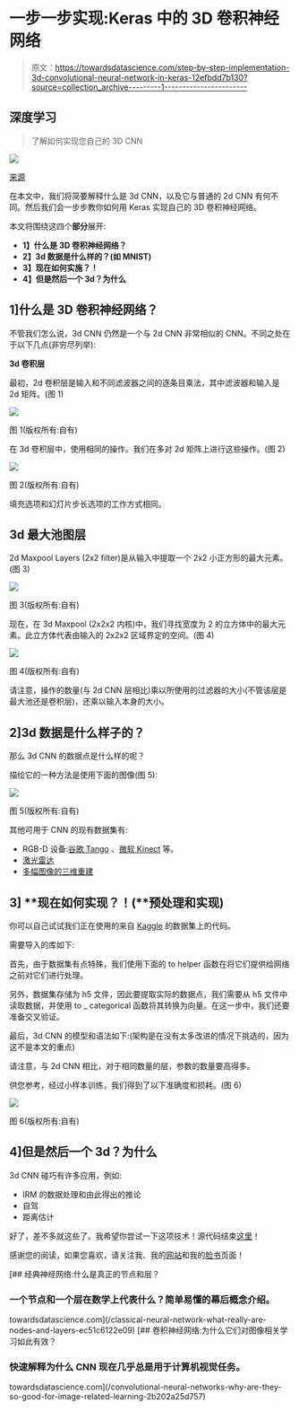 # 一步一步实现:Keras 中的 3D 卷积神经网络

> 原文：<https://towardsdatascience.com/step-by-step-implementation-3d-convolutional-neural-network-in-keras-12efbdd7b130?source=collection_archive---------1----------------------->

## 深度学习

> 了解如何实现您自己的 3D CNN

![](img/b4916130821a713103595ccb36e94a79.png)

[来源](https://www.pexels.com/photo/mirror-lake-reflecting-wooden-house-in-middle-of-lake-overlooking-mountain-ranges-147411/)

在本文中，我们将简要解释什么是 3d CNN，以及它与普通的 2d CNN 有何不同。然后我们会一步步教你如何用 Keras 实现自己的 3D 卷积神经网络。

本文将围绕这四个**部分**展开:

*   **1】什么是 3D 卷积神经网络？**
*   **2】3d 数据是什么样的？(如 MNIST)**
*   **3】现在如何实施？！**
*   **4】但是然后一个 3d？为什么**

## 1]什么是 3D 卷积神经网络？

不管我们怎么说，3d CNN 仍然是一个与 2d CNN 非常相似的 CNN。不同之处在于以下几点(非穷尽列举):

**3d 卷积层**

最初，2d 卷积层是输入和不同滤波器之间的逐条目乘法，其中滤波器和输入是 2d 矩阵。(图 1)

![](img/4e15f258551eea4677a2b2d8542b996c.png)

图 1(版权所有:自有)

在 3d 卷积层中，使用相同的操作。我们在多对 2d 矩阵上进行这些操作。(图 2)

![](img/0de9a642788458eee0d4bc691636f227.png)

图 2(版权所有:自有)

填充选项和幻灯片步长选项的工作方式相同。

## 3d 最大池图层

2d Maxpool Layers (2x2 filter)是从输入中提取一个 2x2 小正方形的最大元素。(图 3)

![](img/c76cc32a685e615954021e798a776f42.png)

图 3(版权所有:自有)

现在，在 3d Maxpool (2x2x2 内核)中，我们寻找宽度为 2 的立方体中的最大元素。此立方体代表由输入的 2x2x2 区域界定的空间。(图 4)

![](img/a35b7b724bde2b7174d901dcb894a5c3.png)

图 4(版权所有:自有)

请注意，操作的数量(与 2d CNN 层相比)乘以所使用的过滤器的大小(不管该层是最大池还是卷积层)，还乘以输入本身的大小。

## 2]**3d 数据是什么样子的？**

那么 3d CNN 的数据点是什么样的呢？

描绘它的一种方法是使用下面的图像(图 5):

![](img/42a4a98e904596227506b1474512b867.png)

图 5(版权所有:自有)

其他可用于 CNN 的现有数据集有:

*   RGB-D 设备:[谷歌 Tango](http://get.google.com/tango/) 、[微软 Kinect](https://developer.microsoft.com/en-us/windows/kinect) 等。
*   [激光雷达](https://en.wikipedia.org/wiki/Lidar)
*   [多幅图像的三维重建](https://en.wikipedia.org/wiki/3D_reconstruction_from_multiple_images)

## 3] **现在如何实现？！(**预处理和实现)

你可以自己试试我们正在使用的来自 [Kaggle](https://www.kaggle.com/daavoo/3d-mnist) 的数据集上的代码。

需要导入的库如下:

首先，由于数据集有点特殊，我们使用下面的 to helper 函数在将它们提供给网络之前对它们进行处理。

另外，数据集存储为 h5 文件，因此要提取实际的数据点，我们需要从 h5 文件中读取数据，并使用 to _ categorical 函数将其转换为向量。在这一步中，我们还要准备交叉验证。

最后，3d CNN 的模型和语法如下:(架构是在没有太多改进的情况下挑选的，因为这不是本文的重点)

请注意，与 2d CNN 相比，对于相同数量的层，参数的数量要高得多。

供您参考，经过小样本训练，我们得到了以下准确度和损耗。(图 6)

![](img/1dd8071f516772b84c7f1ebd5c647c7f.png)

图 6(版权所有:自有)

## 4]但是然后一个 3d？为什么

3d CNN 碰巧有许多应用，例如:

*   IRM 的数据处理和由此得出的推论
*   自驾
*   距离估计

好了，差不多就这些了。我希望你尝试一下这项技术！源代码结束[这里](https://github.com/miki998/3D_CNN)！

感谢您的阅读，如果您喜欢，请关注我、我的[网站](http://aitechfordummies.com)和我的[脸书](https://www.facebook.com/aitechfordummies/)页面！

[](/classical-neural-network-what-really-are-nodes-and-layers-ec51c6122e09) [## 经典神经网络:什么是真正的节点和层？

### 一个节点和一个层在数学上代表什么？简单易懂的幕后概念介绍。

towardsdatascience.com](/classical-neural-network-what-really-are-nodes-and-layers-ec51c6122e09) [](/convolutional-neural-networks-why-are-they-so-good-for-image-related-learning-2b202a25d757) [## 卷积神经网络:为什么它们对图像相关学习如此有效？

### 快速解释为什么 CNN 现在几乎总是用于计算机视觉任务。

towardsdatascience.com](/convolutional-neural-networks-why-are-they-so-good-for-image-related-learning-2b202a25d757)